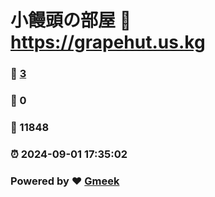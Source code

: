 # 小饅頭の部屋 :link: https://grapehut.us.kg 
### :page_facing_up: [3](https://grapehut.us.kg/tag.html) 
### :speech_balloon: 0 
### :hibiscus: 11848 
### :alarm_clock: 2024-09-01 17:35:02 
### Powered by :heart: [Gmeek](https://github.com/Meekdai/Gmeek)
